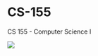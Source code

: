 # CS-155
CS 155 - Computer Science I

![](https://media.giphy.com/media/ALl44E7yvTCQUjalVf/giphy.gif)
